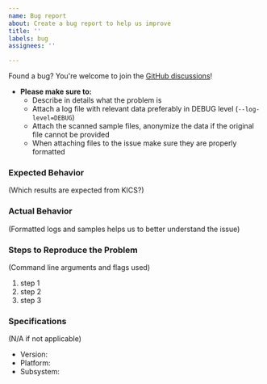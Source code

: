 ```yaml
---
name: Bug report
about: Create a bug report to help us improve
title: ''
labels: bug
assignees: ''

---
```


Found a bug? You're welcome to join the [GitHub discussions](https://github.com/Checkmarx/kics/discussions)!

- **Please make sure to:**
  - Describe in details what the problem is
  - Attach a log file with relevant data preferably in DEBUG level (`--log-level=DEBUG`)
  - Attach the scanned sample files, anonymize the data if the original file cannot be provided
  - When attaching files to the issue make sure they are properly formatted

### Expected Behavior

(Which results are expected from KICS?)




### Actual Behavior

(Formatted logs and samples helps us to better understand the issue)




### Steps to Reproduce the Problem

(Command line arguments and flags used)

1.  step 1
2.  step 2
3.  step 3

### Specifications
(N/A if not applicable)

-   Version:
-   Platform:
-   Subsystem: 
